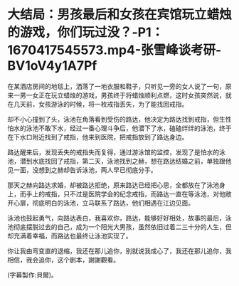 # 大结局：男孩最后和女孩在宾馆玩立蜡烛的游戏，你们玩过没？-P1：1670417545573.mp4-张雪峰谈考研-BV1oV4y1A7Pf

在某酒店房间的地毯上，洒落了一地衣服和鞋子，只听见一旁的女人说了一句，原来一男一女正在玩立蜡烛的游戏，男孩终于将蜡烛顺利点燃，这时女孩突然说，就在几天前，女孩游泳的时候，将一枚戒指丢失，为了能找回戒指。

却不小心撞到了头，泳池在角落看到受伤的路达，他决定为路达找到戒指，但生性怕水的泳池不敢下水，经过一番心理斗争后，他潜下了水，磕磕绊绊的泳池，终于在下水口附近找到了戒指，他来到医院，把戒指放到了路达身边。

路达醒来后，发现丢失的戒指失而复得，通过游泳馆的监控，发现了是怕水的泳池，潜到水底找回了戒指，第二天，泳池找到之赫，想在路达结婚之前，单独跟他见一面，没想到之赫却告诉泳池，两人早已彻底分手。

那天之赫向路达求婚，却被路达拒绝，原来路达已经把心思，全都放在了泳池身上，而手上的戒指，只不过是医院学会的纪念戒指，而路达一直在等泳池，对他敞开心扉，彻底明白的泳池，立马联系了路达，他们相遇在江边见面。

泳池也鼓起勇气，向路达表白，我喜欢你，路达，能够好好相处，故事的最后，泳池彻底摆脱过去的自己，成为一个阳光大男孩，虽然依旧过着二三十分的人生，但却充满着幸福，而路达也最终让泳池实现了。

你让我由弯变直的退缩，我还在那儿追你，别就说我成心了，我还在那儿追你，我相信，我会追你，这个剧本，謝謝觀看。

(字幕製作:貝爾)。